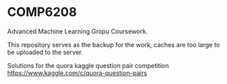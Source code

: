 # COMP6208
Advanced Machine Learning Gropu Coursework.

This repository serves as the backup for the work, caches are too large to be uploaded to the server.

Solutions for the quora kaggle question pair competition
https://www.kaggle.com/c/quora-question-pairs

